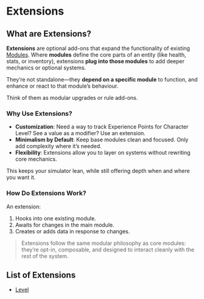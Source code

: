 # Extensions

## What are Extensions?

**Extensions** are optional add-ons that expand the functionality of existing [Modules](../README.md). Where **modules** define the core parts of an entity (like health, stats, or inventory), extensions **plug into those modules** to add deeper mechanics or optional systems.

They’re not standalone—they **depend on a specific module** to function, and enhance or react to that module’s behaviour.

Think of them as modular upgrades or rule add-ons.

### Why Use Extensions?

- **Customization**: Need a way to track Experience Points for Character Level? See a value as a modifier? Use an extension.
- **Minimalism by Default**: Keep base modules clean and focused. Only add complexity where it’s needed.
- **Flexibility**: Extensions allow you to layer on systems without rewriting core mechanics.

This keeps your simulator lean, while still offering depth when and where you want it.

### How Do Extensions Work?

An extension:
1. Hooks into one existing module.
2. Awaits for changes in the main module.
3. Creates or adds data in response to changes.

> Extensions follow the same modular philosophy as core modules: they’re opt-in, composable, and designed to interact cleanly with the rest of the system.

## List of Extensions
- [Level](Level.md)
